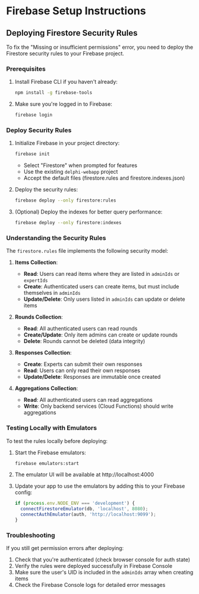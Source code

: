 # Firebase Setup Instructions

## Deploying Firestore Security Rules

To fix the "Missing or insufficient permissions" error, you need to deploy the Firestore security rules to your Firebase project.

### Prerequisites
1. Install Firebase CLI if you haven't already:
   ```bash
   npm install -g firebase-tools
   ```

2. Make sure you're logged in to Firebase:
   ```bash
   firebase login
   ```

### Deploy Security Rules

1. Initialize Firebase in your project directory:
   ```bash
   firebase init
   ```
   - Select "Firestore" when prompted for features
   - Use the existing `delphi-webapp` project
   - Accept the default files (firestore.rules and firestore.indexes.json)

2. Deploy the security rules:
   ```bash
   firebase deploy --only firestore:rules
   ```

3. (Optional) Deploy the indexes for better query performance:
   ```bash
   firebase deploy --only firestore:indexes
   ```

### Understanding the Security Rules

The `firestore.rules` file implements the following security model:

1. **Items Collection**:
   - **Read**: Users can read items where they are listed in `adminIds` or `expertIds`
   - **Create**: Authenticated users can create items, but must include themselves in `adminIds`
   - **Update/Delete**: Only users listed in `adminIds` can update or delete items

2. **Rounds Collection**:
   - **Read**: All authenticated users can read rounds
   - **Create/Update**: Only item admins can create or update rounds
   - **Delete**: Rounds cannot be deleted (data integrity)

3. **Responses Collection**:
   - **Create**: Experts can submit their own responses
   - **Read**: Users can only read their own responses
   - **Update/Delete**: Responses are immutable once created

4. **Aggregations Collection**:
   - **Read**: All authenticated users can read aggregations
   - **Write**: Only backend services (Cloud Functions) should write aggregations

### Testing Locally with Emulators

To test the rules locally before deploying:

1. Start the Firebase emulators:
   ```bash
   firebase emulators:start
   ```

2. The emulator UI will be available at http://localhost:4000

3. Update your app to use the emulators by adding this to your Firebase config:
   ```javascript
   if (process.env.NODE_ENV === 'development') {
     connectFirestoreEmulator(db, 'localhost', 8080);
     connectAuthEmulator(auth, 'http://localhost:9099');
   }
   ```

### Troubleshooting

If you still get permission errors after deploying:
1. Check that you're authenticated (check browser console for auth state)
2. Verify the rules were deployed successfully in Firebase Console
3. Make sure the user's UID is included in the `adminIds` array when creating items
4. Check the Firebase Console logs for detailed error messages